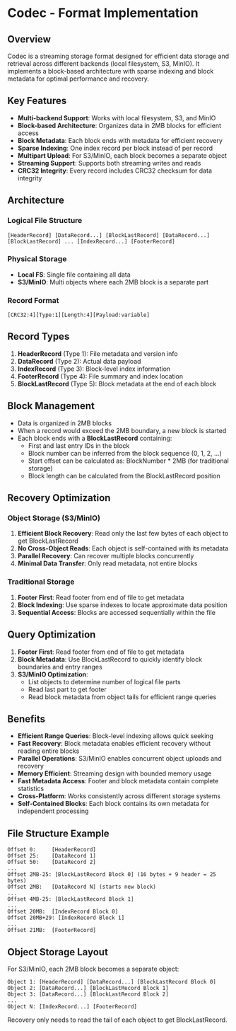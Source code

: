 # Codec - Format Implementation

## Overview

Codec is a streaming storage format designed for efficient data storage and retrieval across different backends (local filesystem, S3, MinIO). It implements a block-based architecture with sparse indexing and block metadata for optimal performance and recovery.

## Key Features

- **Multi-backend Support**: Works with local filesystem, S3, and MinIO
- **Block-based Architecture**: Organizes data in 2MB blocks for efficient access
- **Block Metadata**: Each block ends with metadata for efficient recovery
- **Sparse Indexing**: One index record per block instead of per record
- **Multipart Upload**: For S3/MinIO, each block becomes a separate object
- **Streaming Support**: Supports both streaming writes and reads
- **CRC32 Integrity**: Every record includes CRC32 checksum for data integrity

## Architecture

### Logical File Structure
```
[HeaderRecord] [DataRecord...] [BlockLastRecord] [DataRecord...] [BlockLastRecord] ... [IndexRecord...] [FooterRecord]
```

### Physical Storage
- **Local FS**: Single file containing all data
- **S3/MinIO**: Multi objects where each 2MB block is a separate part

### Record Format
```
[CRC32:4][Type:1][Length:4][Payload:variable]
```

## Record Types

1. **HeaderRecord** (Type 1): File metadata and version info
2. **DataRecord** (Type 2): Actual data payload
3. **IndexRecord** (Type 3): Block-level index information
4. **FooterRecord** (Type 4): File summary and index location
5. **BlockLastRecord** (Type 5): Block metadata at the end of each block

## Block Management

- Data is organized in 2MB blocks
- When a record would exceed the 2MB boundary, a new block is started
- Each block ends with a **BlockLastRecord** containing:
  - First and last entry IDs in the block
  - Block number can be inferred from the block sequence (0, 1, 2, ...)
  - Start offset can be calculated as: BlockNumber * 2MB (for traditional storage)
  - Block length can be calculated from the BlockLastRecord position

## Recovery Optimization

### Object Storage (S3/MinIO)
1. **Efficient Block Recovery**: Read only the last few bytes of each object to get BlockLastRecord
2. **No Cross-Object Reads**: Each object is self-contained with its metadata
3. **Parallel Recovery**: Can recover multiple blocks concurrently
4. **Minimal Data Transfer**: Only read metadata, not entire blocks

### Traditional Storage
1. **Footer First**: Read footer from end of file to get metadata
2. **Block Indexing**: Use sparse indexes to locate approximate data position
3. **Sequential Access**: Blocks are accessed sequentially within the file

## Query Optimization

1. **Footer First**: Read footer from end of file to get metadata
2. **Block Metadata**: Use BlockLastRecord to quickly identify block boundaries and entry ranges
3. **S3/MinIO Optimization**: 
   - List objects to determine number of logical file parts
   - Read last part to get footer
   - Read block metadata from object tails for efficient range queries

## Benefits

- **Efficient Range Queries**: Block-level indexing allows quick seeking
- **Fast Recovery**: Block metadata enables efficient recovery without reading entire blocks
- **Parallel Operations**: S3/MinIO enables concurrent object uploads and recovery
- **Memory Efficient**: Streaming design with bounded memory usage
- **Fast Metadata Access**: Footer and block metadata contain complete statistics
- **Cross-Platform**: Works consistently across different storage systems
- **Self-Contained Blocks**: Each block contains its own metadata for independent processing

## File Structure Example

```
Offset 0:     [HeaderRecord]
Offset 25:    [DataRecord 1]
Offset 50:    [DataRecord 2]
...
Offset 2MB-25: [BlockLastRecord Block 0] (16 bytes + 9 header = 25 bytes)
Offset 2MB:   [DataRecord N] (starts new block)
...
Offset 4MB-25: [BlockLastRecord Block 1]
...
Offset 20MB:  [IndexRecord Block 0]
Offset 20MB+29: [IndexRecord Block 1]
...
Offset 21MB:  [FooterRecord]
```

## Object Storage Layout

For S3/MinIO, each 2MB block becomes a separate object:
```
Object 1: [HeaderRecord] [DataRecord...] [BlockLastRecord Block 0]
Object 2: [DataRecord...] [BlockLastRecord Block 1]
Object 3: [DataRecord...] [BlockLastRecord Block 2]
...
Object N: [IndexRecord...] [FooterRecord]
```

Recovery only needs to read the tail of each object to get BlockLastRecord.
